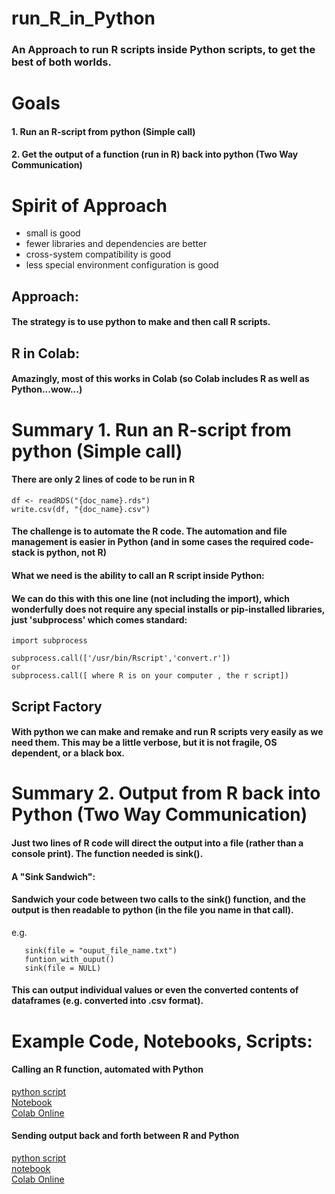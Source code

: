 # run_R_in_Python
### An Approach to run R scripts inside Python scripts, to get the best of both worlds.


# Goals
#### 1. Run an R-script from python (Simple call)
#### 2. Get the output of a function (run in R) back into python (Two Way Communication)


# Spirit of Approach
- small is good
- fewer libraries and dependencies are better
- cross-system compatibility is good
- less special environment configuration is good


## Approach:
#### The strategy is to use python to make and then call R scripts.


## R in Colab:
#### Amazingly, most of this works in Colab (so Colab includes R as well as Python...wow...)


# Summary 1. Run an R-script from python (Simple call)
#### There are only 2 lines of code to be run in R
```
df <- readRDS("{doc_name}.rds")
write.csv(df, "{doc_name}.csv")
```
#### The challenge is to automate the R code. The automation and file management is easier in Python (and in some cases the required code-stack is python, not R)
 
#### What we need is the ability to call an R script inside Python:
#### We can do this with this one line (not including the import), which wonderfully does not require any special installs or pip-installed libraries, just 'subprocess' which comes standard:
```
import subprocess
 
subprocess.call(['/usr/bin/Rscript','convert.r'])
or
subprocess.call([ where R is on your computer , the r script])
```
## Script Factory
#### With python we can make and remake and run R scripts very easily as we need them. This may be a little verbose, but it is not fragile, OS dependent, or a black box. 

# Summary 2. Output from R back into Python (Two Way Communication)

#### Just two lines of R code will direct the output into a file (rather than a console print). The function needed is sink(). 
 
#### A "Sink Sandwich":
#### Sandwich your code between two calls to the sink() function, and the output is then readable to python (in the file you name in that call).    
e.g.
```
   sink(file = "ouput_file_name.txt")
   funtion_with_ouput()
   sink(file = NULL)
```
#### This can output individual values or even the converted contents of dataframes (e.g. converted into .csv format). 
 

# Example Code, Notebooks, Scripts:

#### Calling an R function, automated with Python
[python script](https://github.com/lineality/run_R_in_Python/blob/main/py_r_csv.py)  
[Notebook](https://github.com/lineality/run_R_in_Python/blob/main/colab_py_r_csv_test.ipynb)  
[Colab Online](https://colab.research.google.com/drive/1AI3a2gWrKikqaS6HKDvKqFbn-WZkdmYU?usp=sharing#scrollTo=eQ1ExjI0erk_) 

#### Sending output back and forth between R and Python
[python script](https://github.com/lineality/run_R_in_Python/blob/main/two_way_py_r.py)  
[notebook](https://github.com/lineality/run_R_in_Python/blob/main/2_Way_Py_R.ipynb)  
[Colab Online](https://colab.research.google.com/drive/1D3A6btJgyhJ0VH7j6oqQC6SSUkK4xBAT?usp=sharing) 




